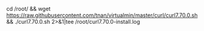 cd /root/ && wget https://raw.githubusercontent.com/tnan/virtualmin/master/curl/curl7.70.0.sh && ./curl7.70.0.sh 2>&1|tee /root/curl7.70.0-install.log
